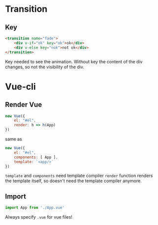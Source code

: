 # Transition

## Key

```html
<transition name="fade">
    <div v-if="ok" key="ok">ok</div>
    <div v-else key="nok">not ok</div>
</transition>
```

Key needed to see the animation. Without key the content of the div changes, so not the visibility of the div.

# Vue-cli

## Render Vue

```javascript
new Vue({
    el: "#el",
    render: h => h(App)
})
```
same as
```javascript
new Vue({
    el: "#el",
    components: [ App ],
    template: `<app/>`
})
```

`template` and `components` need template compiler
`render` function renders the template itself, so doesn't need the template compiler anymore.

## Import

```javascript
import App from './App.vue'
```

Always specify `.vue` for vue files!


